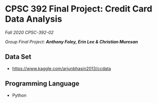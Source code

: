 # CPSC 392 Final Project: Credit Card Data Analysis
*Fall 2020 CPSC-392-02*

*Group Final Project: **Anthony Foley, Erin Lee & Christian Muresan***

## Data Set
- https://www.kaggle.com/arjunbhasin2013/ccdata

## Programming Language
- Python
